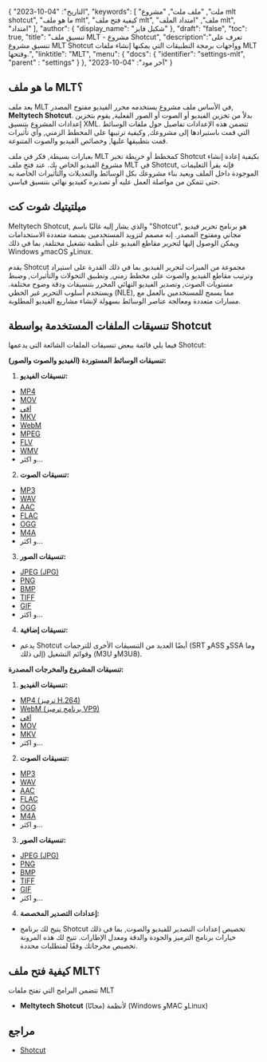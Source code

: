 {
"التاريخ": "04-10-2023",
  "keywords": [
"ملت",
"ملف ملت",
"مشروع mlt shotcut",
"ما هو ملف mlt",
"كيفية فتح ملف mlt",
"ملف",
"امتداد الملف mlt",
"امتداد"
],
  "author": {
"display_name": "شكيل فايز"
},
"draft": "false",
"toc": true,
"title": "تنسيق ملف MLT - مشروع Shotcut",
  "description":"تعرف على تنسيق مشروع MLT Shotcut وواجهات برمجة التطبيقات التي يمكنها إنشاء ملفات MLT وفتحها.",
"linktitle": "MLT",
  "menu": {
    "docs": {
      "identifier": "settings-mlt",
"parent" : "settings"
}
},
"آخر مود": "04-10-2023"
}

## ما هو ملف MLT؟

يعد ملف MLT في الأساس ملف مشروع يستخدمه محرر الفيديو مفتوح المصدر, **Meltytech Shotcut**. بدلاً من تخزين الفيديو أو الصوت أو الصور الفعلية, يقوم بتخزين إعدادات المشروع بتنسيق XML. تتضمن هذه الإعدادات تفاصيل حول ملفات الوسائط التي قمت باستيرادها إلى مشروعك, وكيفية ترتيبها على المخطط الزمني, وأي تأثيرات قمت بتطبيقها عليها, وخصائص الفيديو والصوت المتنوعة.

بعبارات بسيطة, فكر في ملف MLT كمخطط أو خريطة تخبر Shotcut بكيفية إعادة إنشاء مشروع الفيديو الخاص بك. عند فتح ملف MLT في Shotcut, فإنه يقرأ التعليمات الموجودة داخل الملف ويعيد بناء مشروعك بكل الوسائط والتعديلات والتأثيرات الخاصة به حتى تتمكن من مواصلة العمل عليه أو تصديره كفيديو نهائي بتنسيق قياسي.

## ميلتيتيك شوت كت

Meltytech Shotcut, والذي يشار إليه غالبًا باسم "Shotcut", هو برنامج تحرير فيديو مجاني ومفتوح المصدر. إنه مصمم لتزويد المستخدمين بمنصة متعددة الاستخدامات ويمكن الوصول إليها لتحرير مقاطع الفيديو على أنظمة تشغيل مختلفة, بما في ذلك Windows وmacOS وLinux.

يقدم Shotcut مجموعة من الميزات لتحرير الفيديو, بما في ذلك القدرة على استيراد وترتيب مقاطع الفيديو والصوت على مخطط زمني, وتطبيق التحولات والتأثيرات, وضبط مستويات الصوت, وتصدير الفيديو النهائي المحرر بتنسيقات ودقة وضوح مختلفة. ويستخدم أسلوب التحرير غير الخطي (NLE), مما يسمح للمستخدمين بالعمل مع مسارات متعددة ومعالجة عناصر الوسائط بسهولة لإنشاء مشاريع الفيديو المطلوبة.

## تنسيقات الملفات المستخدمة بواسطة Shotcut

فيما يلي قائمة ببعض تنسيقات الملفات الشائعة التي يدعمها Shotcut:

**تنسيقات الوسائط المستوردة (الفيديو والصوت والصور):**

1. **تنسيقات الفيديو:**
    








- [MP4](/ar/فيديو/mp4/)
- [MOV](/ar/فيديو/موف/)
- [افي](/ar/فيديو/افي/)
- [MKV](/ar/video/mkv/)
- [WebM](/ar/video/webm/)
- [MPEG](/ar/فيديو/mpeg/)
- [FLV](/ar/فيديو/FLV/)
- [WMV](/ar/فيديو/wmv/)
- و اكثر...
2. **تنسيقات الصوت:**
    








- [MP3](/ar/audio/mp3/)
- [WAV](/ar/audio/wav/)
- [AAC](/ar/audio/aac/)
- [FLAC](/ar/audio/flac/)
- [OGG](/ar/audio/ogg/)
- [M4A](/ar/audio/m4a/)
- و اكثر...
3. **تنسيقات الصور:**
    








- [JPEG (JPG)](/ar/image/jpeg/)
- [PNG](/ar/image/png/)
- [BMP](/ar/image/bmp/)
- [TIFF](/ar/image/tiff/)
- [GIF](/ar/image/gif/)
- و اكثر...
4. **تنسيقات إضافية:**
    








- يدعم Shotcut أيضًا العديد من التنسيقات الأخرى للترجمات (SRT وASS وSSA وما إلى ذلك) وقوائم التشغيل (M3U وM3U8).

**تنسيقات المشروع والمخرجات المصدرة:**

1. **تنسيقات الفيديو:**
    








- [MP4 (ترميز H.264)](/ar/video/mp4/)
- [WebM (برنامج ترميز VP9)](/ar/video/webm/)
- [افي](/ar/فيديو/افي/)
- [MOV](/ar/فيديو/موف/)
- [MKV](/ar/video/mkv/)
- و اكثر...
2. **تنسيقات الصوت:**
    








- [MP3](/ar/audio/mp3/)
- [WAV](/ar/audio/wav/)
- [AAC](/ar/audio/aac/)
- [FLAC](/ar/audio/flac/)
- [OGG](/ar/audio/ogg/)
- [M4A](/ar/audio/m4a/)
- و اكثر...
3. **تنسيقات الصور:**
    








- [JPEG (JPG)](/ar/image/jpeg/)
- [PNG](/ar/image/png/)
- [BMP](/ar/image/bmp/)
- [TIFF](/ar/image/tiff/)
- [GIF](/ar/image/gif/)
- و اكثر...
4. **إعدادات التصدير المخصصة:**
    








- يتيح لك برنامج Shotcut تخصيص إعدادات التصدير للفيديو والصوت, بما في ذلك خيارات برنامج الترميز والجودة والدقة ومعدل الإطارات. تتيح لك هذه المرونة تخصيص مخرجاتك وفقًا لمتطلبات محددة.

## كيفية فتح ملف MLT؟

تتضمن البرامج التي تفتح ملفات MLT

- **Meltytech Shotcut** (مجانًا) لأنظمة (Windows وMAC وLinux)

## مراجع
* [Shotcut](https://en.wikipedia.org/wiki/Shotcut)

